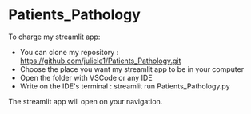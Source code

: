 # Patients_Pathology

To charge my streamlit app:
- You can clone my repository : https://github.com/juliele1/Patients_Pathology.git
- Choose the place you want my streamlit app to be in your computer
- Open the folder with VSCode or any IDE
- Write on the IDE's terminal : streamlit run Patients_Pathology.py

The streamlit app will open on your navigation.

